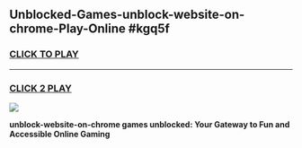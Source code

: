 
## Unblocked-Games-unblock-website-on-chrome-Play-Online #kgq5f
<h3>
<a href="https://news.freeplayer.one?title=unblock-website-on-chrome&ref=3">CLICK TO PLAY</a></h3>
<hr>

<h3>
<a href="https://news.freeplayer.one?title=unblock-website-on-chrome&ref=3">CLICK 2 PLAY</a>
  
</h3>

<a href="https://news.freeplayer.one?title=unblock-website-on-chrome&ref=3"><img src="https://clearcache.store/games.png"></a>


**unblock-website-on-chrome games unblocked: Your Gateway to Fun and Accessible Online Gaming**
